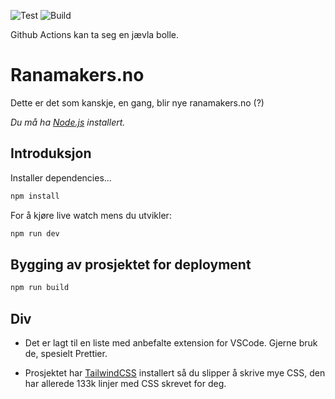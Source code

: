 ![Test](https://github.com/rana-makerspace/ranamakers.no/workflows/Test/badge.svg)  ![Build](https://github.com/rana-makerspace/ranamakers.no/workflows/Build/badge.svg?branch=main)

Github Actions kan ta seg en jævla bolle.
# Ranamakers.no

Dette er det som kanskje, en gang, blir nye ranamakers.no (?)

*Du må ha [Node.js](https://nodejs.org) installert.*


## Introduksjon

Installer dependencies...

```bash
npm install
```

For å kjøre live watch mens du utvikler:

```bash
npm run dev
```


## Bygging av prosjektet for deployment

```bash
npm run build
```

## Div
- Det er lagt til en liste med anbefalte extension for VSCode. Gjerne bruk de, spesielt Prettier.

- Prosjektet har [TailwindCSS](https://tailwindcss.com/) installert så du slipper å skrive mye CSS, den har allerede 133k linjer med CSS skrevet for deg.
